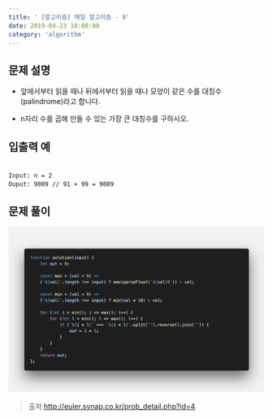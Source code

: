 ```yaml
---
title: ' [알고리즘] 매일 알고리즘 - 8'
date: 2019-04-23 18:00:00
category: 'algorithm'
---
```


문제 설명
-------

- 앞에서부터 읽을 때나 뒤에서부터 읽을 때나 모양이 같은 수를 대칭수(palindrome)라고 합니다.

- n자리 수를 곱해 만들 수 있는 가장 큰 대칭수를 구하시오.

입출력 예
-------
```sh

Input: n = 2
Ouput: 9009 // 91 × 99 = 9009

```

문제 풀이
-------

![](../../../assets/everyday/everyday.8.solution.png)

> 출처  http://euler.synap.co.kr/prob_detail.php?id=4
